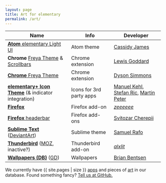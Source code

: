 ```yaml
---
layout: page
title: Art for elementary
permalink: /art/
---
```


Name | Info | Developer
---|---|---
[**Atom** elementary Light UI](https://atom.io/themes/elementary-light-ui) | Atom theme | [Cassidy James](https://atom.io/users/cassidyjames)
**Chrome** [Freya Theme](https://chrome.google.com/webstore/detail/freya-theme-for-google-ch/nofpaaefcomkhdkeihhnonlmhajfadgd) & [Scrollbars](https://chrome.google.com/webstore/detail/elementary-freya-scrollba/dddhhloahgkhcaipmkfjngdalegmcomm) | Chrome extension | [Lewis Goddard](https://plus.google.com/105729291739660012806)
[**Chrome** Freya Theme](https://chrome.google.com/webstore/detail/elementary-os-03-freya-ch/faohdknlfnjkeaphndahbpabllhaodnl) | Chrome extension | [Dyson Simmons](https://github.com/dyson)
[**elementary+ Icon Theme**](https://github.com/mank319/elementaryPlus) (& indicator integration) | Icons for 3rd party apps | [Manuel Kehl](https://github.com/mank319), [Stefan Ric](https://github.com/cybre), [Martin Peter](https://github.com/quassy)
[**Firefox**](https://addons.mozilla.org/en-US/firefox/addon/elementary-firefox/) | Firefox add-on | [*zeeeeee*](http://zeeeeee.deviantart.com/)
[**Firefox** headerbar](https://github.com/chpii/Headerbar) | Firefox add-ons | [Svitozar Cherepii](https://github.com/chpii)
[**Sublime Text**](https://github.com/samuelrafo/elementary) ([DeviantArt](http://srff.deviantart.com/art/Elementary-for-Sublime-Text-updated-393125257)) | Sublime theme | [Samuel Rafo](https://github.com/samuelrafo)
[**Thunderbird**](https://github.com/alxlit/elementary-thunderbird) ([MOZ](https://addons.mozilla.org/de/thunderbird/addon/elementary-thunderbird/?src=search), inactive?)| Thunderbird add-on | [*alxlit*](https://github.com/alxlit)
[**Wallpapers (DB)**](https://www.dropbox.com/sh/79552p64tto7wbc/MSPgrgWfYa) ([GD](https://drive.google.com/folderview?id=0B4KUARZUQ-n_X1FrY29XVXpHUTQ&usp=sharing)) | Wallpapers | [Brian Bentsen](https://plus.google.com/109395049570451231471)

<p>
  We currently have {{ site.pages | size }} <a href="{{ site.baseurl }}/apps/">apps</a> and pieces of <a href="{{ site.baseurl }}/art/">art</a> in our database. Found something fancy? <a href="https://github.com/quassy/elementary-apps/issues/new">Tell us at GitHub.</a>
</p>
